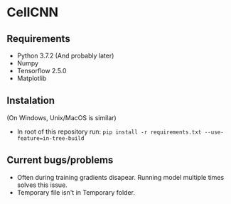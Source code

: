 # CellCNN

## Requirements

- Python 3.7.2 (And probably later)
- Numpy
- Tensorflow 2.5.0
- Matplotlib

## Instalation

(On Windows, Unix/MacOS is similar)

- In root of this repository run: `pip install -r requirements.txt --use-feature=in-tree-build`

## Current bugs/problems

- Often during training gradients disapear. Running model multiple times solves this issue.
- Temporary file isn't in Temporary folder.
